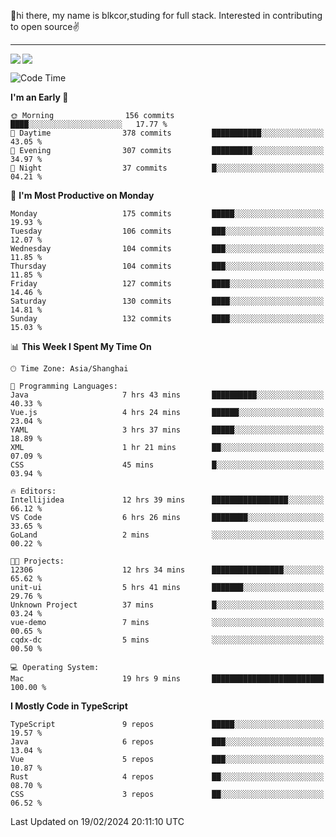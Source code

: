 👋hi there, my name is blkcor,studing for full stack.
Interested in contributing to open source✌️

<hr/>

![](https://github-readme-stats.vercel.app/api?username=blkcor)
<a href="https://github.com/blkcor/github-readme-stats">
    <img align="left" src="https://github-readme-stats.vercel.app/api/top-langs/?username=blkcor&hide=jupyter%20notebook,shaderlab,tex,c%23&langs_count=9" />
</a>


<!--START_SECTION:waka-->
![Code Time](http://img.shields.io/badge/Code%20Time-925%20hrs%208%20mins-blue)

**I'm an Early 🐤** 

```text
🌞 Morning                156 commits         ████░░░░░░░░░░░░░░░░░░░░░   17.77 % 
🌆 Daytime                378 commits         ███████████░░░░░░░░░░░░░░   43.05 % 
🌃 Evening                307 commits         █████████░░░░░░░░░░░░░░░░   34.97 % 
🌙 Night                  37 commits          █░░░░░░░░░░░░░░░░░░░░░░░░   04.21 % 
```
📅 **I'm Most Productive on Monday** 

```text
Monday                   175 commits         █████░░░░░░░░░░░░░░░░░░░░   19.93 % 
Tuesday                  106 commits         ███░░░░░░░░░░░░░░░░░░░░░░   12.07 % 
Wednesday                104 commits         ███░░░░░░░░░░░░░░░░░░░░░░   11.85 % 
Thursday                 104 commits         ███░░░░░░░░░░░░░░░░░░░░░░   11.85 % 
Friday                   127 commits         ████░░░░░░░░░░░░░░░░░░░░░   14.46 % 
Saturday                 130 commits         ████░░░░░░░░░░░░░░░░░░░░░   14.81 % 
Sunday                   132 commits         ████░░░░░░░░░░░░░░░░░░░░░   15.03 % 
```


📊 **This Week I Spent My Time On** 

```text
🕑︎ Time Zone: Asia/Shanghai

💬 Programming Languages: 
Java                     7 hrs 43 mins       ██████████░░░░░░░░░░░░░░░   40.33 % 
Vue.js                   4 hrs 24 mins       ██████░░░░░░░░░░░░░░░░░░░   23.04 % 
YAML                     3 hrs 37 mins       █████░░░░░░░░░░░░░░░░░░░░   18.89 % 
XML                      1 hr 21 mins        ██░░░░░░░░░░░░░░░░░░░░░░░   07.09 % 
CSS                      45 mins             █░░░░░░░░░░░░░░░░░░░░░░░░   03.94 % 

🔥 Editors: 
Intellijidea             12 hrs 39 mins      █████████████████░░░░░░░░   66.12 % 
VS Code                  6 hrs 26 mins       ████████░░░░░░░░░░░░░░░░░   33.65 % 
GoLand                   2 mins              ░░░░░░░░░░░░░░░░░░░░░░░░░   00.22 % 

🐱‍💻 Projects: 
12306                    12 hrs 34 mins      ████████████████░░░░░░░░░   65.62 % 
unit-ui                  5 hrs 41 mins       ███████░░░░░░░░░░░░░░░░░░   29.76 % 
Unknown Project          37 mins             █░░░░░░░░░░░░░░░░░░░░░░░░   03.24 % 
vue-demo                 7 mins              ░░░░░░░░░░░░░░░░░░░░░░░░░   00.65 % 
cqdx-dc                  5 mins              ░░░░░░░░░░░░░░░░░░░░░░░░░   00.50 % 

💻 Operating System: 
Mac                      19 hrs 9 mins       █████████████████████████   100.00 % 
```

**I Mostly Code in TypeScript** 

```text
TypeScript               9 repos             █████░░░░░░░░░░░░░░░░░░░░   19.57 % 
Java                     6 repos             ███░░░░░░░░░░░░░░░░░░░░░░   13.04 % 
Vue                      5 repos             ███░░░░░░░░░░░░░░░░░░░░░░   10.87 % 
Rust                     4 repos             ██░░░░░░░░░░░░░░░░░░░░░░░   08.70 % 
CSS                      3 repos             ██░░░░░░░░░░░░░░░░░░░░░░░   06.52 % 
```




 Last Updated on 19/02/2024 20:11:10 UTC
<!--END_SECTION:waka-->


